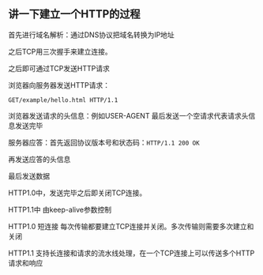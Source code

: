 ## 讲一下建立一个HTTP的过程

首先进行域名解析：通过DNS协议把域名转换为IP地址

之后TCP用三次握手来建立连接。

之后即可通过TCP发送HTTP请求

浏览器向服务器发送HTTP请求：

`GET/example/hello.html HTTP/1.1`

浏览器发送请求的头信息：例如USER-AGENT 最后发送一个空请求代表请求头信息发送完毕

服务器应答：首先返回协议版本号和状态码：`HTTP/1.1 200 OK`

再发送应答的头信息

最后发送数据

HTTP1.0中，发送完毕之后即关闭TCP连接。

HTTP1.1中 由keep-alive参数控制



HTTP1.0 短连接 每次传输都要建立TCP连接并关闭。多次传输则需要多次建立和关闭

HTTP1.1 支持长连接和请求的流水线处理，在一个TCP连接上可以传送多个HTTP请求和响应